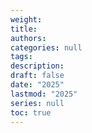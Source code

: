 ```yaml
---
weight: 
title: 
authors:
categories: null
tags:
description: 
draft: false
date: "2025"
lastmod: "2025"
series: null
toc: true
---
```


<!--more-->

